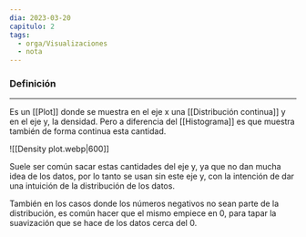 ```yaml
---
dia: 2023-03-20
capitulo: 2
tags:
  - orga/Visualizaciones
  - nota
---
```

### Definición
---
Es un [[Plot]] donde se muestra en el eje x una [[Distribución continua]] y en el eje y, la densidad. Pero a diferencia del [[Histograma]] es que muestra también de forma continua esta cantidad.



![[Density plot.webp|600]]

Suele ser común sacar estas cantidades del eje y, ya que no dan mucha idea de los datos, por lo tanto se usan sin este eje y, con la intención de dar una intuición de la distribución de los datos.

También en los casos donde los números negativos no sean parte de la distribución, es común hacer que el mismo empiece en 0, para tapar la suavización que se hace de los datos cerca del 0.